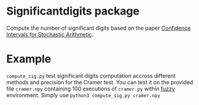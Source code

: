 # Significantdigits package

Compute the number of significant digits based on the paper [Confidence Intervals for Stochastic Arithmetic](https://arxiv.org/abs/1807.09655).

# Example

`compute_sig.py` test significant digits computation accross different 
methods and precision for the Cramer test. 
You can test it on the provided file `cramer.npy`
containing 100 executions of `cramer.py` within [fuzzy](https://github.com/gkiar/fuzzy) environment.
Simply use `python3 compute_sig.py cramer.npy`

